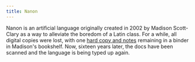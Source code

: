 ```yaml
---
title: Nanon
---
```


Nanon is an artificial language originally created in 2002 by Madison Scott-Clary as a way to alleviate the boredom of a Latin class. For a while, all digital copies were lost, with one [hard copy and notes](old/Nanon.pdf) remaining in a binder in Madison's bookshelf. Now, sixteen years later, the docs have been scanned and the language is being typed up again.
